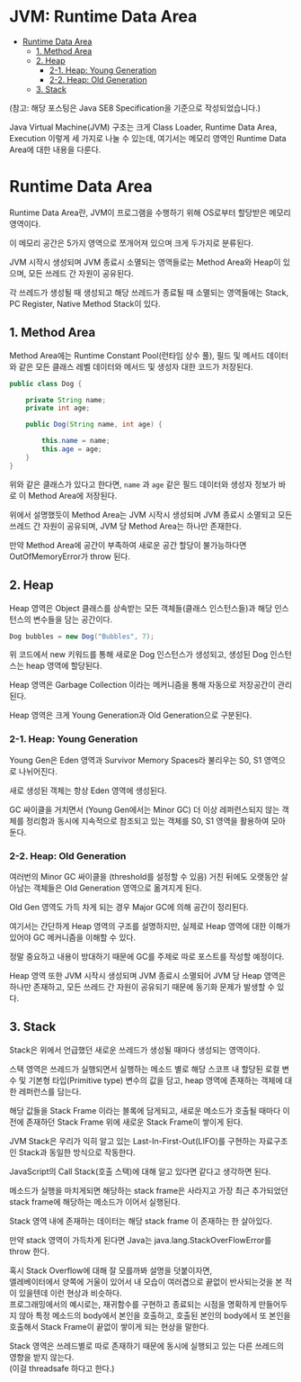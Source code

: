 # JVM: Runtime Data Area

- [Runtime Data Area](#runtime-data-area)
  - [1. Method Area](#1-method-area)
  - [2. Heap](#2-heap)
    - [2-1. Heap: Young Generation](#2-1-heap-young-generation)
    - [2-2. Heap: Old Generation](#2-2-heap-old-generation)
  - [3. Stack](#3-stack)

(참고: 해당 포스팅은 Java SE8 Specification을 기준으로 작성되었습니다.)

Java Virtual Machine(JVM) 구조는 크게 Class Loader, Runtime Data Area, Execution 이렇게 세 가지로 나눌 수 있는데, 여기서는 메모리 영역인 Runtime Data Area에 대한 내용을 다룬다.

# Runtime Data Area

Runtime Data Area란, JVM이 프로그램을 수행하기 위해 OS로부터 할당받은 메모리 영역이다.

이 메모리 공간은 5가지 영역으로 쪼개어져 있으며 크게 두가지로 분류된다.

JVM 시작시 생성되며 JVM 종료시 소멸되는 영역들로는 Method Area와 Heap이 있으며, 모든 쓰레드 간 자원이 공유된다.

각 쓰레드가 생성될 때 생성되고 해당 쓰레드가 종료될 때 소멸되는 영역들에는 Stack, PC Register, Native Method Stack이 있다.

## 1. Method Area

Method Area에는 Runtime Constant Pool(런타임 상수 풀), 필드 및 메서드 데이터와 같은 모든 클래스 레벨 데이터와 메서드 및 생성자 대한 코드가 저장된다.

```java
public class Dog {

    private String name;
    private int age;

    public Dog(String name, int age) {

        this.name = name;
        this.age = age;
    }
}
```

위와 같은 클래스가 있다고 한다면, `name` 과 `age` 같은 필드 데이터와 생성자 정보가 바로 이 Method Area에 저장된다.

위에서 설명했듯이 Method Area는 JVM 시작시 생성되며 JVM 종료시 소멸되고 모든 쓰레드 간 자원이 공유되며, JVM 당 Method Area는 하나만 존재한다.

만약 Method Area에 공간이 부족하여 새로운 공간 할당이 불가능하다면 OutOfMemoryError가 throw 된다.

## 2. Heap

Heap 영역은 Object 클래스를 상속받는 모든 객체들(클래스 인스턴스들)과 해당 인스턴스의 변수들을 담는 공간이다.

```java
Dog bubbles = new Dog("Bubbles", 7);
```

위 코드에서 new 키워드를 통해 새로운 Dog 인스턴스가 생성되고, 생성된 Dog 인스턴스는 heap 영역에 할당된다.

Heap 영역은 Garbage Collection 이라는 메커니즘을 통해 자동으로 저장공간이 관리된다.

Heap 영역은 크게 Young Generation과 Old Generation으로 구분된다.

### 2-1. Heap: Young Generation

Young Gen은 Eden 영역과 Survivor Memory Spaces라 불리우는 S0, S1 영역으로 나뉘어진다.

새로 생성된 객체는 항상 Eden 영역에 생성된다.

GC 싸이클을 거치면서 (Young Gen에서는 Minor GC) 더 이상 레퍼런스되지 않는 객체를 정리함과 동시에 지속적으로 참조되고 있는 객체를 S0, S1 영역을 활용하여 모아둔다.

### 2-2. Heap: Old Generation

여러번의 Minor GC 싸이클을 (threshold를 설정할 수 있음) 거친 뒤에도 오랫동안 살아남는 객체들은 Old Generation 영역으로 옮겨지게 된다.

Old Gen 영역도 가득 차게 되는 경우 Major GC에 의해 공간이 정리된다.

여기서는 간단하게 Heap 영역의 구조를 설명하지만, 실제로 Heap 영역에 대한 이해가 있어야 GC 메커니즘을 이해할 수 있다.

정말 중요하고 내용이 방대하기 때문에 GC를 주제로 따로 포스트를 작성할 예정이다.

Heap 영역 또한 JVM 시작시 생성되며 JVM 종료시 소멸되어 JVM 당 Heap 영역은 하나만 존재하고, 모든 쓰레드 간 자원이 공유되기 때문에 동기화 문제가 발생할 수 있다.

## 3. Stack

Stack은 위에서 언급했던 새로운 쓰레드가 생성될 때마다 생성되는 영역이다.

스택 영역은 쓰레드가 실행되면서 실행하는 메소드 별로 해당 스코프 내 할당된 로컬 변수 및 기본형 타입(Primitive type) 변수의 값을 담고, heap 영역에 존재하는 객체에 대한 레퍼런스를 담는다.

해당 값들을 Stack Frame 이라는 블록에 담게되고, 새로운 메소드가 호출될 때마다 이전에 존재하던 Stack Frame 위에 새로운 Stack Frame이 쌓이게 된다.

JVM Stack은 우리가 익히 알고 있는 Last-In-First-Out(LIFO)를 구현하는 자료구조인 Stack과 동일한 방식으로 작동한다.

JavaScript의 Call Stack(호출 스택)에 대해 알고 있다면 같다고 생각하면 된다.

메소드가 실행을 마치게되면 해당하는 stack frame은 사라지고 가장 최근 추가되었던 stack frame에 해당하는 메소드가 이어서 실행된다.

Stack 영역 내에 존재하는 데이터는 해당 stack frame 이 존재하는 한 살아있다.

만약 stack 영역이 가득차게 된다면 Java는 java.lang.StackOverFlowError를 throw 한다.

혹시 Stack Overflow에 대해 잘 모를까봐 설명을 덧붙이자면,  
엘레베이터에서 양쪽에 거울이 있어서 내 모습이 여러겹으로 끝없이 반사되는것을 본 적이 있을텐데 이런 현상과 비슷하다.  
프로그래밍에서의 예시로는, 재귀함수를 구현하고 종료되는 시점을 명확하게 만들어두지 않아 특정 메소드의 body에서 본인을 호출하고, 호출된 본인의 body에서 또 본인을 호출해서 Stack Frame이 끝없이 쌓이게 되는 현상을 말한다.

Stack 영역은 쓰레드별로 따로 존재하기 때문에 동시에 실행되고 있는 다른 쓰레드의 영향을 받지 않는다.  
(이걸 threadsafe 하다고 한다.)
